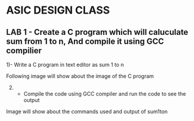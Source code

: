 # ASIC DESIGN CLASS

## LAB 1 - Create a C program which will caluculate sum from 1 to n, And compile it using GCC compilier

1)- Write a C program in text editor as sum 1 to n  

Following image will show about the image of the C program 



2) - Compile the code using GCC compiler and run the code to see the output

Image will show about the commands used and output of sum1ton




